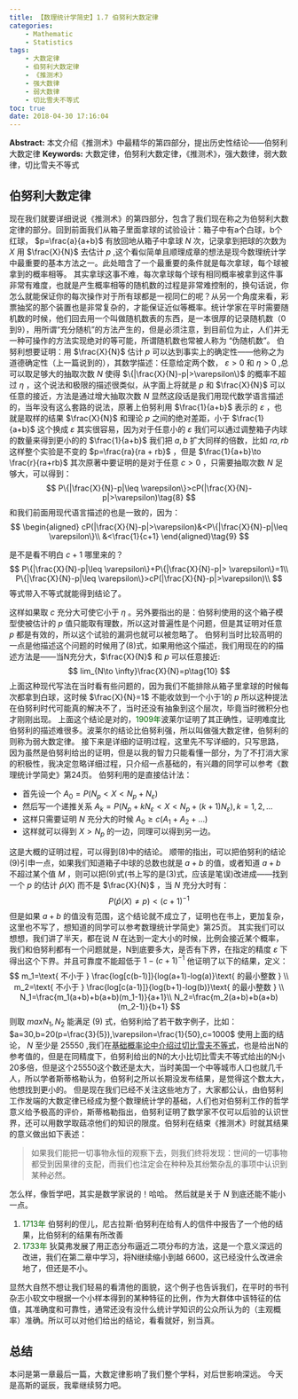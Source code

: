 ```yaml
---
title: 【数理统计学简史】1.7 伯努利大数定律
categories:
    - Mathematic
    - Statistics
tags:
    - 大数定律
    - 伯努利大数定律
    - 《推测术》
    - 强大数律
    - 弱大数律
    - 切比雪夫不等式
toc: true
date: 2018-04-30 17:16:04
---
```


**Abstract:** 本文介绍《推测术》中最精华的第四部分，提出历史性结论——伯努利大数定律
**Keywords:** 大数定律，伯努利大数定律，《推测术》，强大数律，弱大数律，切比雪夫不等式

<!--more-->
## 伯努利大数定律
现在我们就要详细说说《推测术》的第四部分，包含了我们现在称之为伯努利大数定律的部分。回到前面我们从箱子里面拿球的试验设计：箱子中有a个白球，b个红球， $p=\frac{a}{a+b}$ 有放回地从箱子中拿球 $N$ 次，记录拿到把球的次数为 $X$ 用 $\frac{X}{N}$ 去估计 $p$ ,这个看似简单且顺理成章的想法是现今数理统计学中最重要的基本方法之一。此处暗含了一个最重要的条件就是每次拿球，每个球被拿到的概率相等。
其实拿球这事不难，每次拿球每个球有相同概率被拿到这件事非常有难度，也就是产生概率相等的随机数的过程是非常难控制的，换句话说，你怎么就能保证你的每次操作对于所有球都是一视同仁的呢？从另一个角度来看，彩票抽奖的那个装置也是非常复杂的，才能保证近似等概率。统计学家在平时需要随机数的时候，他们回去用一个叫做随机数表的东西，是一本很厚的记录随机数（0到9），用所谓“充分随机”的方法产生的，但是必须注意，到目前位为止，人们并无一种可操作的方法实现绝对的等可能，所谓随机数也常被人称为 “伪随机数”。
伯努利想要证明：用 $\frac{X}{N}$ 估计 $p$ 可以达到事实上的确定性——他称之为道德确定性（上一篇说到的），其数学描述：任意给定两个数， $\varepsilon>0$ 和 $\eta>0$ ,总可以取足够大的抽取次数 $N$ 使得 $\{|\frac{X}{N}-p|>\varepsilon\}$ 的概率不超过 $\eta$ ，这个说法和极限的描述很类似，从字面上将就是 $p$ 和 $\frac{X}{N}$ 可以任意的接近，方法是通过增大抽取次数 $N$
显然这段话是我们用现代数学语言描述的，当年没有这么套路的说法，原著上伯努利用 $\frac{1}{a+b}$ 表示的 $\varepsilon$ ，也就是取样的结果 $\frac{X}{N}$ 和理论 $p$ 之间的绝对差距，小于 $\frac{1}{a+b}$ 这个换成  $\varepsilon$ 其实很容易，因为对于任意小的 $\varepsilon$ 我们可以通过调整箱子内球的数量来得到更小的的 $\frac{1}{a+b}$ 我们把 $a,b$ 扩大同样的倍数，比如 $ra,rb$ 这样整个实验是不变的 $p=\frac{ra}{ra + rb}$ ，但是 $\frac{1}{a+b}\to \frac{r}{ra+rb}$ 其次原著中要证明的是对于任意 $c>0$ ，只需要抽取次数 $N$ 足够大，可以得到：
$$
P\{|\frac{X}{N}-p|\leq \varepsilon\}>cP(|\frac{X}{N}-p|>\varepsilon)\tag{8}
$$
和我们前面用现代语言描述的也是一致的，因为：
$$
\begin{aligned}
cP(|\frac{X}{N}-p|>\varepsilon)&<P\{|\frac{X}{N}-p|\leq \varepsilon\}\\
&<\frac{1}{c+1}
\end{aligned}\tag{9}
$$

是不是看不明白 $c+1$ 哪里来的？
$$
P\{|\frac{X}{N}-p|\leq \varepsilon\}+P\{|\frac{X}{N}-p|> \varepsilon\}=1\\
P\{|\frac{X}{N}-p|\leq \varepsilon\}>cP(|\frac{X}{N}-p|>\varepsilon)\\
$$
等式带入不等式就能得到结论了。

这样如果取 $c$ 充分大可使它小于 $\eta$ 。另外要指出的是：伯努利使用的这个箱子模型使被估计的 $p$ 值只能取有理数，所以这对普遍性是个问题，但是其证明对任意 $p$ 都是有效的，所以这个试验的漏洞也就可以被忽略了。
伯努利当时比较高明的一点是他描述这个问题的时候用了(8)式，如果用他这个描述，我们用现在的的描述方法是——当N充分大，$\frac{X}{N}$ 和 $p$ 可以任意接近:
$$
lim_{N\to \infty}\frac{X}{N}=p\tag{10}
$$
上面这种现代写法在当时看有些问题的，因为我们不能排除从箱子里拿球的时候每次都拿到白球，这时候 $\frac{X}{N}=1$ 不能收敛到一个小于1的 $p$ 所以这种提法在伯努利时代可能真的解决不了，当时还没有抽象到这个层次，毕竟当时微积分也才刚刚出现。
上面这个结论是对的，<font color="006600">1909年</font>波莱尔证明了其正确性，证明难度比伯努利的描述难很多。波莱尔的结论比伯努利强，所以叫做强大数定律，伯努利的则称为弱大数定律。
接下来是详细的证明过程，这里先不写详细的，只写思路，因为虽然是伯努利给出的证明，但是以我的智力只能看懂一部分，为了不打消大家的积极性，我决定忽略详细过程，只介绍一点基础的，有兴趣的同学可以参考《数理统计学简史》第24页。
伯努利用的是直接估计法：
- 首先设一个 $A_0=P(N_p<X<N_p+N_{\varepsilon})$
- 然后写一个递推关系 $A_k=P(N_p+kN_{\varepsilon}<X<N_p+(k+1)N_{\varepsilon}),k=1,2,\dots$
- 这样只需要证明 $N$ 充分大的时候 $A_0\geq c(A_1+A_2+\dots)$
- 这样就可以得到 $X> N_p$ 的一边，同理可以得到另一边。

这是大概的证明过程，可以得到(8)中的结论。
顺带的指出，可以把伯努利的结论(9)引申一点，如果我们知道箱子中球的总数也就是 $a+b$ 的值，或者知道 $a+b$ 不超过某个值 $M$ ，则可以把(9)式(书上写的是(3)式，应该是笔误)改进成——找到一个 $p$ 的估计 $\hat{p}(X)$ 而不是 $\frac{X}{N}$ ，当 $N$ 充分大时有：
$$
P(\hat{p}(X)\neq p)<(c+1)^{-1}
$$
但是如果 $a+b$ 的值没有范围，这个结论就不成立了，证明也在书上，更加复杂，这里也不写了，想知道的同学可以参考数理统计学简史》第25页。
其实我们可以想想，我们讲了半天，都在说 $N$ 在达到一定大小的时候，比例会接近某个概率，我们和伯努利都有一个问题就是，N到底要多大，是否有下界，在指定的精度 $\varepsilon$ 下得出这个下界。并且可靠度不能超低于 $1-(c+1)^{-1}$ 他证明了以下的结果，定义：
$$
m_1=\text{ 不小于 } \frac{log[c(b-1)]}{log(a+1)-log(a)}\text{ 的最小整数 } \\
m_2=\text{ 不小于 } \frac{log[c(a-1)]}{log(b+1)-log(b)}\text{ 的最小整数 } \\
N_1=\frac{m_1(a+b)+b(a+b)(m_1-1)}{a+1}\\
N_2=\frac{m_2(a+b)+b(a+b)(m_2-1)}{b+1}
$$
则取 $max{N_1,N_2}$ 能满足 (9) 式，伯努利给了若干数字例子，比如：$a=30,b=20(p=\frac{3}{5}),\varepsilon=\frac{1}{50},c=1000$ 使用上面的结论， $N$ 至少是 25550 ,我们在[基础概率论中介绍过切比雪夫不等式](https://tony4ai.com/Math-Probability-6-2-The-Law-of-Large-Numbers/)，也是给出N的参考值的，但是在同精度下，伯努利给出的N的大小比切比雪夫不等式给出的N小20多倍，但是这个25550这个数还是太大，当时美国一个中等城市人口也就几千人，所以学者斯蒂格勒认为，伯努利之所以长期没发布结果，是觉得这个数太大，他想找到更小的。
但是现在我们已经不关注这些地方了，大家都公认，由伯努利工作发端的大数定律已经成为整个数理统计学的基础，人们也对伯努利工作的哲学意义给予极高的评价，斯蒂格勒指出，伯努利证明了数学家不仅可以后验的认识世界，还可以用数学取菇凉他们的知识的限度。伯努利在结束《推测术》时就其结果的意义做出如下表述：
> 如果我们能把一切事物永恒的观察下去，则我们终将发现：世间的一切事物都受到因果律的支配，而我们也注定会在种种及其纷繁杂乱的事项中认识到某种必然。

怎么样，像哲学吧，其实是数学家说的！哈哈。
然后就是关于 $N$ 到底还能不能小一点。
1. <font color="006600">1713年</font> 伯努利的侄儿，尼古拉斯·伯努利在给有人的信件中报告了一个他的结果，比伯努利的结果有所改善
2. <font color="006600">1733年</font> 狄莫弗发展了用正态分布逼近二项分布的方法，这是一个意义深远的改进，我们在第二章中学习，将N继续缩小到越 6600，这已经没什么改进余地了，但还是不小。

显然大自然不想让我们轻易的看清他的面貌，这个例子也告诉我们，在平时的书刊杂志小软文中根据一个小样本得到的某种特征的比例，作为大群体中该特征的估值，其准确度和可靠性，通常还没有没什么统计学知识的公众所认为的（主观概率）准确。所以可以对他们给出的结论，看看就好，别当真。
## 总结
本问是第一章最后一篇，大数定律影响了我们整个学科，对后世影响深远。
今天是高斯的诞辰，我辈继续努力吧。
